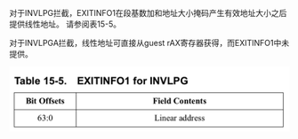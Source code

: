 
对于INVLPG拦截，EXITINFO1在段基数加和地址大小掩码产生有效地址大小之后提供线性地址。 请参阅表15-5。 

对于INVLPGA拦截，线性地址可直接从guest rAX寄存器获得，而EXITINFO1中未提供。

![2020-09-17-23-13-51.png](./images/2020-09-17-23-13-51.png)